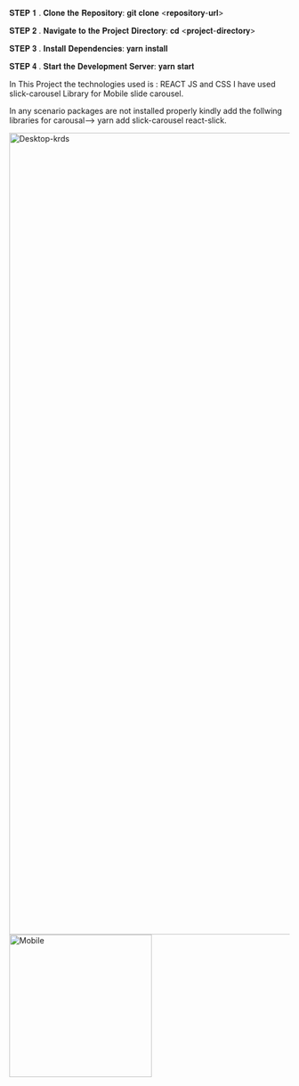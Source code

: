 𝐒𝐓𝐄𝐏 𝟏 . 𝐂𝐥𝐨𝐧𝐞 𝐭𝐡𝐞 𝐑𝐞𝐩𝐨𝐬𝐢𝐭𝐨𝐫𝐲: 𝐠𝐢𝐭 𝐜𝐥𝐨𝐧𝐞 <𝐫𝐞𝐩𝐨𝐬𝐢𝐭𝐨𝐫𝐲-𝐮𝐫𝐥>

𝐒𝐓𝐄𝐏 𝟐 . 𝐍𝐚𝐯𝐢𝐠𝐚𝐭𝐞 𝐭𝐨 𝐭𝐡𝐞 𝐏𝐫𝐨𝐣𝐞𝐜𝐭 𝐃𝐢𝐫𝐞𝐜𝐭𝐨𝐫𝐲: 𝐜𝐝 <𝐩𝐫𝐨𝐣𝐞𝐜𝐭-𝐝𝐢𝐫𝐞𝐜𝐭𝐨𝐫𝐲> 

𝐒𝐓𝐄𝐏 𝟑 . 𝐈𝐧𝐬𝐭𝐚𝐥𝐥 𝐃𝐞𝐩𝐞𝐧𝐝𝐞𝐧𝐜𝐢𝐞𝐬: 𝐲𝐚𝐫𝐧 𝐢𝐧𝐬𝐭𝐚𝐥𝐥

𝐒𝐓𝐄𝐏 𝟒 . 𝐒𝐭𝐚𝐫𝐭 𝐭𝐡𝐞 𝐃𝐞𝐯𝐞𝐥𝐨𝐩𝐦𝐞𝐧𝐭 𝐒𝐞𝐫𝐯𝐞𝐫: 𝐲𝐚𝐫𝐧 𝐬𝐭𝐚𝐫𝐭

In This Project the technologies used is : REACT JS and CSS 
I have used slick-carousel Library for Mobile slide carousel.

In any scenario packages are not installed properly kindly add the follwing libraries for carousal-->  yarn add slick-carousel react-slick.

<img width="1440" alt="Desktop-krds" src="https://github.com/BavithraNatarajan/krds/assets/170551227/4c3fa2ad-cea1-4658-90ac-ca12d8aa506a">
<img width="256" alt="Mobile" src="https://github.com/BavithraNatarajan/krds/assets/170551227/38ab7ed7-4730-4331-a016-a7d09d984316">
